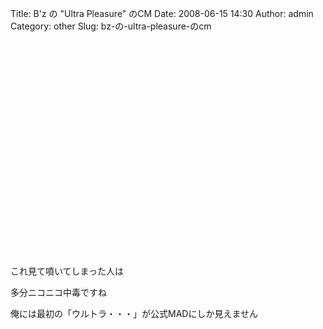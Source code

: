 Title: B'z の "Ultra Pleasure" のCM
Date: 2008-06-15 14:30
Author: admin
Category: other
Slug: bz-の-ultra-pleasure-のcm

<object width="425" height="344"><param name="movie" value="http://www.youtube.com/v/gxuO__YNbT4&amp;hl=ja"></param><embed src="http://www.youtube.com/v/gxuO__YNbT4&amp;hl=ja" type="application/x-shockwave-flash" width="425" height="344"></object>  

<div>

これ見て噴いてしまった人は

</div>

<div>

多分ニコニコ中毒ですね

</div>

<div>

俺には最初の「ウルトラ・・・」が公式MADにしか見えません

</div>
